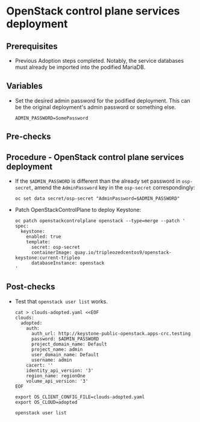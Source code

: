 # OpenStack control plane services deployment

## Prerequisites

* Previous Adoption steps completed. Notably, the service databases
  must already be imported into the podified MariaDB.

## Variables

* Set the desired admin password for the podified deployment. This can
  be the original deployment's admin password or something else.

  ```
  ADMIN_PASSWORD=SomePassword
  ```

## Pre-checks

## Procedure - OpenStack control plane services deployment

* If the `$ADMIN_PASSWORD` is different than the already set password
  in `osp-secret`, amend the `AdminPassword` key in the `osp-secret`
  correspondingly:

  ```
  oc set data secret/osp-secret "AdminPassword=$ADMIN_PASSWORD"
  ```

* Patch OpenStackControlPlane to deploy Keystone:

  ```
  oc patch openstackcontrolplane openstack --type=merge --patch '
  spec:
    keystone:
      enabled: true
      template:
        secret: osp-secret
        containerImage: quay.io/tripleozedcentos9/openstack-keystone:current-tripleo
        databaseInstance: openstack
  '
  ```

## Post-checks

* Test that `openstack user list` works.

  ```
  cat > clouds-adopted.yaml <<EOF
  clouds:
    adopted:
      auth:
        auth_url: http://keystone-public-openstack.apps-crc.testing
        password: $ADMIN_PASSWORD
        project_domain_name: Default
        project_name: admin
        user_domain_name: Default
        username: admin
      cacert: ''
      identity_api_version: '3'
      region_name: regionOne
      volume_api_version: '3'
  EOF

  export OS_CLIENT_CONFIG_FILE=clouds-adopted.yaml
  export OS_CLOUD=adopted

  openstack user list
  ```
